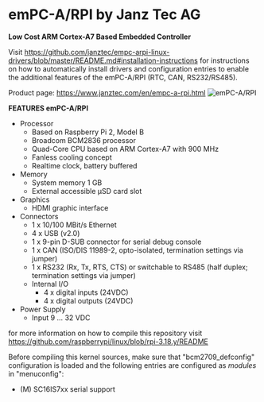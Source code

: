# emPC-A/RPI by Janz Tec AG
**Low Cost ARM Cortex-A7 Based Embedded Controller**

Visit https://github.com/janztec/empc-arpi-linux-drivers/blob/master/README.md#installation-instructions for instructions on how to automatically install drivers and configuration entries to enable the additional features of the emPC-A/RPI (RTC, CAN, RS232/RS485).

Product page: https://www.janztec.com/en/empc-a-rpi.html
![emPC-A/RPI](https://www.janztec.com/fileadmin/_processed_/csm_janztec_produkte_embedded_empc_a-pri_1_57fdb80040.jpg)

**FEATURES emPC-A/RPI**
* Processor 
  * Based on Raspberry Pi 2, Model B 
  * Broadcom BCM2836 processor 
  * Quad-Core CPU based on ARM Cortex-A7  with 900 MHz 
  * Fanless cooling concept 
  * Realtime clock, battery buffered 
* Memory 
  * System memory 1 GB 
  * External accessible µSD card slot  
* Graphics 
  * HDMI graphic interface  
* Connectors  
  * 1 x 10/100 MBit/s Ethernet 
  * 4 x USB (v2.0) 
  * 1 x 9-pin D-SUB connector for serial debug console 
  * 1 x CAN (ISO/DIS 11989-2, opto-isolated, termination settings via jumper) 
  * 1 x RS232 (Rx, Tx, RTS, CTS) or switchable to RS485 (half duplex; termination settings via jumper)  
  * Internal I/O  
    * 4 x digital inputs (24VDC) 
    * 4 x digital outputs (24VDC)  
* Power Supply  
  * Input 9 … 32 VDC 

for more information on how to compile this repository visit https://github.com/raspberrypi/linux/blob/rpi-3.18.y/README

Before compiling this kernel sources, make sure that "bcm2709_defconfig" configuration is loaded and the following entries are configured as *modules* in "menuconfig":
* (M) SC16IS7xx serial support 

